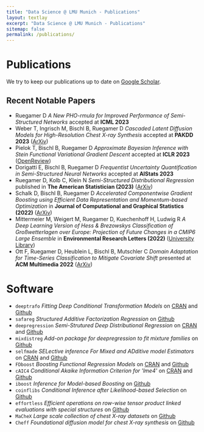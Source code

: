 ```yaml
---
title: "Data Science @ LMU Munich - Publications"
layout: textlay
excerpt: "Data Science @ LMU Munich - Publications"
sitemap: false
permalink: /publications/
---
```



# Publications

We try to keep our publications up to date on [Google Scholar](https://scholar.google.de/citations?user=_DYguksAAAAJ).

## Recent Notable Papers

* Ruegamer D *A New PHO-rmula for Improved Performance of Semi-Structured Networks* accepted at **ICML 2023**
* Weber T, Ingrisch M, Bischl B, Ruegamer D *Cascaded Latent Diffusion Models for High-Resolution Chest X-ray Synthesis* accepted at **PAKDD 2023** ([ArXiv](https://arxiv.org/abs/2303.11224))
* Pielok T, Bischl B, Ruegamer D *Approximate Bayesian Inference with Stein Functional Variational Gradient Descent* accepted at **ICLR 2023** ([OpenReview](https://openreview.net/forum?id=a2-aoqmeYM4))
* Dorigatti E, Bischl B, Ruegamer D *Frequentist Uncertainty Quantification in Semi-Structured Neural Networks* accepted at **AIStats 2023** 
* Ruegamer D, Kolb C, Klein N *Semi-Structured Distributional Regression* published in **The American Statistician (2023)** ([ArXiv](https://arxiv.org/pdf/2002.05777.pdf))
* Schalk D, Bischl B, Ruegamer D *Accelerated Componentwise Gradient Boosting using Efficient Data Representation and Momentum-based Optimization* in **Journal of Computational and Graphical Statistics (2022)** ([ArXiv](https://arxiv.org/abs/2110.03513))
* Mittermeier M, Weigert M, Ruegamer D, Kuechenhoff H, Ludwig R *A Deep Learning Version of Hess & Brezowskys Classification of Großwetterlagen over Europe: Projection of Future Changes in a CMIP6 Large Ensemble* in **Environmental Research Letters (2022)** ([University Library](https://epub.ub.uni-muenchen.de/93788/1/Mittermeier_2022_Environ._Res._Lett._17_084021.pdf))
* Ott F, Ruegamer D, Heublein L, Bischl B, Mutschler C *Domain Adaptation for Time-Series Classification to Mitigate Covariate Shift* presented at **ACM Multimedia 2022** ([ArXiv](https://arxiv.org/abs/2204.03342))


# Software

+ `deeptrafo` *Fitting Deep Conditional Transformation Models* on [CRAN](https://cran.r-project.org/web/packages/deeptrafo/index.html) and [Github](https://github.com/neural-structured-additive-learning/deeptrafo)
+ `safareg` *Structured Additive Factorization Regression* on [Github](https://github.com/neural-structured-additive-learning/safareg)
+ `deepregression` *Semi-Strutured Deep Distributional Regression* on [CRAN](https://cran.r-project.org/web/packages/deepregression/index.html) and [Github](https://github.com/neural-structured-additive-learning/deepregression/)
+ `mixdistreg` *Add-on package for deepregression to fit mixture families* on [Github](https://github.com/neural-structured-additive-learning/mixdistreg)
+ `selfmade`  *SELective inference For Mixed and ADditive model Estimators* on [CRAN](https://cran.r-project.org/web/packages/selfmade/index.html) and [Github](https://github.com/davidruegamer/selfmade/)
+ `FDboost`  *Boosting Functional Regression Models* on [CRAN](https://cran.r-project.org/web/packages/FDboost/index.html) and [Github](https://github.com/boost-R/FDboost)
+ `cAIC4`  *Conditional Akaike Information Criterion for 'lme4'* on [CRAN](https://cran.r-project.org/web/packages/cAIC4/index.html) and [Github](https://github.com/davidruegamer/cAIC4dev)
+ `iboost`  *Inference for Model-based Boosting* on [Github](https://github.com/davidruegamer/iboost)
+ `coinflibs`  *Conditional Inference after Likelihood-based Selection* on [Github](https://github.com/davidruegamer/coinflibs)
+ `effortless`  *Efficient operations on row-wise tensor product linked evaluations with special structures* on [Github](https://github.com/davidruegamer/effortless)
+ `MaCheX`  *Large scale collection of chest X-ray datasets* on [Github](https://github.com/saiboxx/machex)
+ `Cheff`  *Foundational diffusion model for chest X-ray synthesis* on [Github](https://github.com/saiboxx/chexray-diffusion)


&nbsp;
&nbsp;

